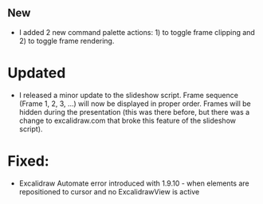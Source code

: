 ## New
- I added 2 new command palette actions: 1) to toggle frame clipping and 2) to toggle frame rendering.

# Updated
- I released a minor update to the slideshow script. Frame sequence (Frame 1, 2, 3, ...) will now be displayed in proper order. Frames will be hidden during the presentation (this was there before, but there was a change to excalidraw.com that broke this feature of the slideshow script).

# Fixed: 
- Excalidraw Automate error introduced with 1.9.10 - when elements are repositioned to cursor and no ExcalidrawView is active